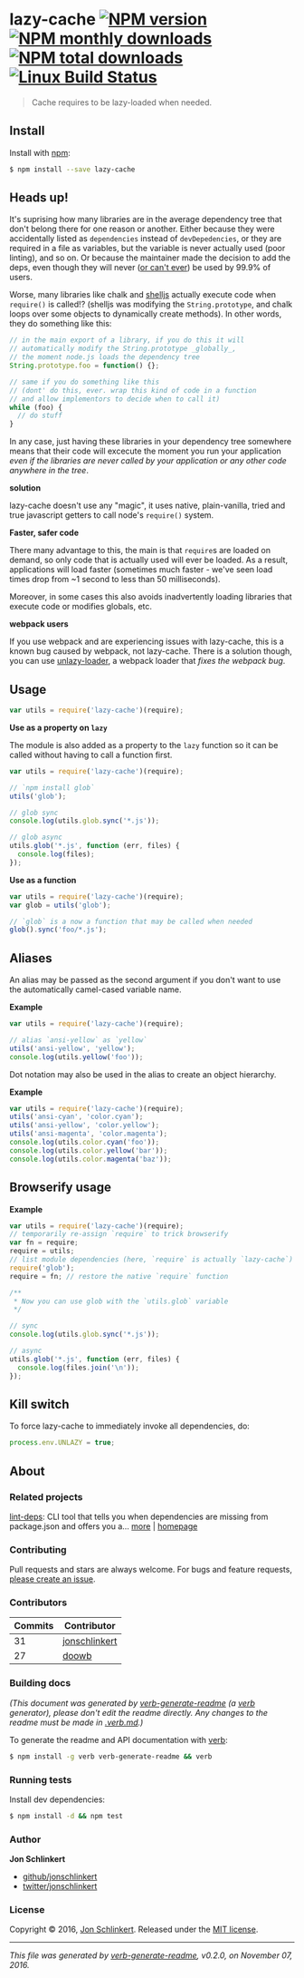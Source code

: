 # lazy-cache [![NPM version](https://img.shields.io/npm/v/lazy-cache.svg?style=flat)](https://www.npmjs.com/package/lazy-cache) [![NPM monthly downloads](https://img.shields.io/npm/dm/lazy-cache.svg?style=flat)](https://npmjs.org/package/lazy-cache)  [![NPM total downloads](https://img.shields.io/npm/dt/lazy-cache.svg?style=flat)](https://npmjs.org/package/lazy-cache) [![Linux Build Status](https://img.shields.io/travis/jonschlinkert/lazy-cache.svg?style=flat&label=Travis)](https://travis-ci.org/jonschlinkert/lazy-cache)

> Cache requires to be lazy-loaded when needed.

## Install

Install with [npm](https://www.npmjs.com/):

```sh
$ npm install --save lazy-cache
```

## Heads up!

It's suprising how many libraries are in the average dependency tree that don't belong there for one reason or another. Either because they were accidentally listed as `dependencies` instead of `devDepedencies`, or they are required in a file as variables, but the variable is never actually used (poor linting), and so on. Or because the maintainer made the decision to add the deps, even though they will never ([or can't ever](https://github.com/felixge/node-dateformat/issues/36)) be used by 99.9% of users.

Worse, many libraries like chalk and [shelljs](https://github.com/eslint/eslint/issues/7316) actually execute code when `require()` is called!? (shelljs was modifying the `String.prototype`, and chalk loops over some objects to dynamically create methods). In other words, they do something like this:

```js
// in the main export of a library, if you do this it will
// automatically modify the String.prototype _globally_, 
// the moment node.js loads the dependency tree
String.prototype.foo = function() {};

// same if you do something like this
// (dont' do this, ever. wrap this kind of code in a function
// and allow implementors to decide when to call it)
while (foo) {
  // do stuff
}
```

In any case, just having these libraries in your dependency tree somewhere means that their code will excecute the moment you run your application _even if the libraries are never called by your application or any other code anywhere in the tree_.

**solution**

lazy-cache doesn't use any "magic", it uses native, plain-vanilla, tried and true javascript getters to call node's `require()` system.

**Faster, safer code**

There many advantage to this, the main is that `require`s are loaded on demand, so only code that is actually used will ever be loaded. As a result, applications will load faster (sometimes much faster - we've seen load times drop from ~1 second to less than 50 milliseconds).

Moreover, in some cases this also avoids inadvertently loading libraries that execute code or modifies globals, etc.

**webpack users**

If you use webpack and are experiencing issues with lazy-cache, this is a known bug caused by webpack, not lazy-cache. There is a solution though, you can use [unlazy-loader](https://github.com/doowb/unlazy-loader), a webpack loader that _fixes the webpack bug_.

## Usage

```js
var utils = require('lazy-cache')(require);
```

**Use as a property on `lazy`**

The module is also added as a property to the `lazy` function so it can be called without having to call a function first.

```js
var utils = require('lazy-cache')(require);

// `npm install glob`
utils('glob');

// glob sync
console.log(utils.glob.sync('*.js'));

// glob async
utils.glob('*.js', function (err, files) {
  console.log(files);
});
```

**Use as a function**

```js
var utils = require('lazy-cache')(require);
var glob = utils('glob');

// `glob` is a now a function that may be called when needed
glob().sync('foo/*.js');
```

## Aliases

An alias may be passed as the second argument if you don't want to use the automatically camel-cased variable name.

**Example**

```js
var utils = require('lazy-cache')(require);

// alias `ansi-yellow` as `yellow`
utils('ansi-yellow', 'yellow');
console.log(utils.yellow('foo'));
```

Dot notation may also be used in the alias to create an object hierarchy.

**Example**

```js
var utils = require('lazy-cache')(require);
utils('ansi-cyan', 'color.cyan');
utils('ansi-yellow', 'color.yellow');
utils('ansi-magenta', 'color.magenta');
console.log(utils.color.cyan('foo'));
console.log(utils.color.yellow('bar'));
console.log(utils.color.magenta('baz'));
```

## Browserify usage

**Example**

```js
var utils = require('lazy-cache')(require);
// temporarily re-assign `require` to trick browserify
var fn = require;
require = utils;
// list module dependencies (here, `require` is actually `lazy-cache`)
require('glob');
require = fn; // restore the native `require` function

/**
 * Now you can use glob with the `utils.glob` variable
 */

// sync
console.log(utils.glob.sync('*.js'));

// async
utils.glob('*.js', function (err, files) {
  console.log(files.join('\n'));
});
```

## Kill switch

To force lazy-cache to immediately invoke all dependencies, do:

```js
process.env.UNLAZY = true;
```

## About

### Related projects

[lint-deps](https://www.npmjs.com/package/lint-deps): CLI tool that tells you when dependencies are missing from package.json and offers you a… [more](https://github.com/jonschlinkert/lint-deps) | [homepage](https://github.com/jonschlinkert/lint-deps "CLI tool that tells you when dependencies are missing from package.json and offers you a choice to install them. Also tells you when dependencies are listed in package.json but are not being used anywhere in your project. Node.js command line tool and API")

### Contributing

Pull requests and stars are always welcome. For bugs and feature requests, [please create an issue](../../issues/new).

### Contributors

| **Commits** | **Contributor**<br/> | 
| --- | --- |
| 31 | [jonschlinkert](https://github.com/jonschlinkert) |
| 27 | [doowb](https://github.com/doowb) |

### Building docs

_(This document was generated by [verb-generate-readme](https://github.com/verbose/verb-generate-readme) (a [verb](https://github.com/verbose/verb) generator), please don't edit the readme directly. Any changes to the readme must be made in [.verb.md](.verb.md).)_

To generate the readme and API documentation with [verb](https://github.com/verbose/verb):

```sh
$ npm install -g verb verb-generate-readme && verb
```

### Running tests

Install dev dependencies:

```sh
$ npm install -d && npm test
```

### Author

**Jon Schlinkert**

* [github/jonschlinkert](https://github.com/jonschlinkert)
* [twitter/jonschlinkert](http://twitter.com/jonschlinkert)

### License

Copyright © 2016, [Jon Schlinkert](https://github.com/jonschlinkert).
Released under the [MIT license](https://github.com/jonschlinkert/lazy-cache/blob/master/LICENSE).

***

_This file was generated by [verb-generate-readme](https://github.com/verbose/verb-generate-readme), v0.2.0, on November 07, 2016._